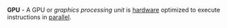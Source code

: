 **GPU** - A GPU or *graphics processing unit* is [hardware](/docs/Glossary/Hardware) optimized to execute instructions in [parallel](docs/Glossary/Parallel.md).
